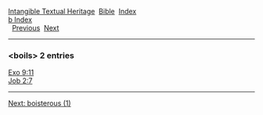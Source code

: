 [Intangible Textual Heritage](../../index)  [Bible](../index) 
[Index](index)   
[b Index](_b_)  
  [Previous](c01561)  [Next](c01563) 

------------------------------------------------------------------------

### &lt;boils&gt; 2 entries

[Exo 9:11](../kjv/exo009.htm#011)  
[Job 2:7](../kjv/job002.htm#007)  

------------------------------------------------------------------------

[Next: boisterous (1)](c01563)
